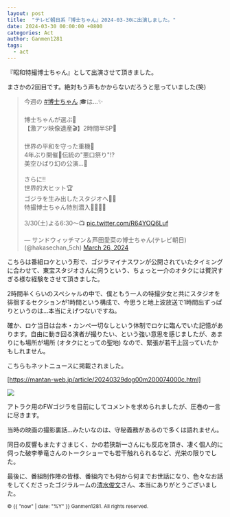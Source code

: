 ```yaml
---
layout: post
title:  "テレビ朝日系『博士ちゃん』2024-03-30に出演しました。"
date: 2024-03-30 00:00:00 +0800
categories: Act
author: Ganmen1281
tags:
  - act
---
```

『昭和特撮博士ちゃん』として出演させて頂きました。

<!--description-->

まさかの2回目です。絶対もう声もかからないだろうと思っていました(笑)

<blockquote class="twitter-tweet" data-media-max-width="560"><p lang="ja" dir="ltr">今週の <a href="https://twitter.com/hashtag/%E5%8D%9A%E5%A3%AB%E3%81%A1%E3%82%83%E3%82%93?src=hash&amp;ref_src=twsrc%5Etfw">#博士ちゃん</a> 🎓は…✨<br><br>博士ちゃんが選ぶ💫<br>【激アツ映像遺産🎬】2時間半SP👀<br><br>世界の平和を守った重機🚜<br>4年ぶり開催👺伝統の&quot;悪口祭り&quot;⁉️<br>美空ひばり幻の公演…👗<br><br>さらに‼️<br>世界的大ヒット🏆<br>ゴジラを生み出したスタジオへ🦖✨<br>特撮博士ちゃん特別潜入👩‍🎓🧑‍🎓<br><br>3/30(土)よる6:30～📺 <a href="https://t.co/R64YOQ6Luf">pic.twitter.com/R64YOQ6Luf</a></p>&mdash; サンドウィッチマン＆芦田愛菜の博士ちゃん(テレビ朝日) (@hakasechan_5ch) <a href="https://twitter.com/hakasechan_5ch/status/1772549107233743269?ref_src=twsrc%5Etfw">March 26, 2024</a></blockquote> <script async src="https://platform.twitter.com/widgets.js" charset="utf-8"></script>

こちらは番組ロケという形で、ゴジラマイナスワンが公開されていたタイミングに合わせて、東宝スタジオさんに伺うという、ちょっと一介のオタクには贅沢すぎる様な経験をさせて頂きました。

2時間半くらいのスペシャルの中で、僕ともう一人の特撮少女と共にスタジオを徘徊するセクションが1時間という構成で、今思うと地上波放送で1時間出ずっぱりというのは...本当にえげつないですね。

確か、ロケ当日は台本・カンペ一切なしという体制でロケに臨んでいた記憶があります。自由に動き回る演者が撮りたい、という強い意思を感じましたが、あまりにも場所が場所 (オタクにとっての聖地) なので、緊張が若干上回っていたかもしれません。

こちらもネットニュースに掲載されました。

[https://mantan-web.jp/article/20240329dog00m200074000c.html]

![]({{site.baseurl}}/assets/img/hakase2.jpg)

アトラク用のFWゴジラを目前にしてコメントを求められましたが、圧巻の一言に尽きます。

当時の映画の撮影裏話...みたいなのは、守秘義務があるので多くは語れません。

同日の反響もまたすさまじく、かの若狭新一さんにも反応を頂き、凄く個人的に伺った破李拳竜さんのトークショーでも若干触れられるなど、光栄の限りでした。

最後に、番組制作陣の皆様、番組内でも何から何までお世話になり、色々なお話をしてくださったゴジラルームの[清水俊文]さん、本当にありがとうございました。

[清水俊文]: https://x.com/nmakapa
[三池敏夫]:   https://x.com/MiikeTmkaa
[https://mantan-web.jp/article/20240329dog00m200074000c.html]: https://mantan-web.jp/article/20240329dog00m200074000c.html
[jekyll-talk]: https://talk.jekyllrb.com/

<p><small>&copy; {{ "now" | date: "%Y" }} Ganmen1281. All rights reserved.</small></p>
